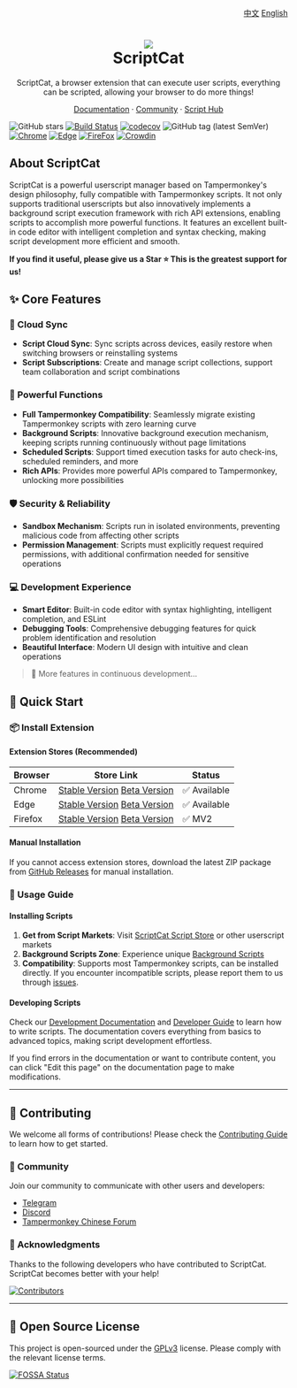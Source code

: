<p align="right">
<a href="./README.md">中文</a>  <a href="./README_EN.md">English</a>
</p>

<h1 align="center">
<img src="./src/assets/logo.png"/><br/>
ScriptCat
</h1>

<p align="center">ScriptCat, a browser extension that can execute user scripts, everything can be scripted, allowing your browser to do more things!</p>

<p align="center">
<a href="https://docs.scriptcat.org/">Documentation</a> ·
<a href="https://bbs.tampermonkey.net.cn/">Community</a> ·
<a href="https://scriptcat.org/search">Script Hub</a>
</p>

![GitHub stars](https://img.shields.io/github/stars/scriptscat/scriptcat.svg)
[![Build Status](https://github.com/scriptscat/scriptcat/actions/workflows/build.yaml/badge.svg?branch=main)](https://github.com/scriptscat/scriptcat)
[![codecov](https://codecov.io/gh/scriptscat/scriptcat/branch/main/graph/badge.svg?token=G1A6ZGDQTY)](https://codecov.io/gh/scriptscat/scriptcat)
![GitHub tag (latest SemVer)](https://img.shields.io/github/tag/scriptscat/scriptcat.svg?label=version)
[![Chrome](https://img.shields.io/badge/chrome-success-brightgreen?logo=google%20chrome)](https://chrome.google.com/webstore/detail/scriptcat/ndcooeababalnlpkfedmmbbbgkljhpjf)
[![Edge](https://img.shields.io/badge/edge-success-brightgreen?logo=microsoft%20edge)](https://microsoftedge.microsoft.com/addons/detail/scriptcat/liilgpjgabokdklappibcjfablkpcekh)
[![FireFox](https://img.shields.io/badge/firefox-success-brightgreen?logo=firefox)](https://addons.mozilla.org/zh-CN/firefox/addon/scriptcat/)
[![Crowdin](https://badges.crowdin.net/scriptcat/localized.svg)](https://crowdin.com/project/scriptcat)

## About ScriptCat

ScriptCat is a powerful userscript manager based on Tampermonkey's design philosophy, fully compatible with Tampermonkey
scripts. It not only supports traditional userscripts but also innovatively implements a background script execution
framework with rich API extensions, enabling scripts to accomplish more powerful functions. It features an excellent
built-in code editor with intelligent completion and syntax checking, making script development more efficient and
smooth.

**If you find it useful, please give us a Star ⭐ This is the greatest support for us!**

## ✨ Core Features

### 🔄 Cloud Sync

- **Script Cloud Sync**: Sync scripts across devices, easily restore when switching browsers or reinstalling systems
- **Script Subscriptions**: Create and manage script collections, support team collaboration and script combinations

### 🔧 Powerful Functions

- **Full Tampermonkey Compatibility**: Seamlessly migrate existing Tampermonkey scripts with zero learning curve
- **Background Scripts**: Innovative background execution mechanism, keeping scripts running continuously without page
  limitations
- **Scheduled Scripts**: Support timed execution tasks for auto check-ins, scheduled reminders, and more
- **Rich APIs**: Provides more powerful APIs compared to Tampermonkey, unlocking more possibilities

### 🛡️ Security & Reliability

- **Sandbox Mechanism**: Scripts run in isolated environments, preventing malicious code from affecting other scripts
- **Permission Management**: Scripts must explicitly request required permissions, with additional confirmation needed
  for sensitive operations

### 💻 Development Experience

- **Smart Editor**: Built-in code editor with syntax highlighting, intelligent completion, and ESLint
- **Debugging Tools**: Comprehensive debugging features for quick problem identification and resolution
- **Beautiful Interface**: Modern UI design with intuitive and clean operations

> 🚀 More features in continuous development...

## 🚀 Quick Start

### 📦 Install Extension

#### Extension Stores (Recommended)

| Browser | Store Link                                                                                                                                                                                                                                            | Status       |
| ------- | ----------------------------------------------------------------------------------------------------------------------------------------------------------------------------------------------------------------------------------------------------- | ------------ |
| Chrome  | [Stable Version](https://chrome.google.com/webstore/detail/scriptcat/ndcooeababalnlpkfedmmbbbgkljhpjf) [Beta Version](https://chromewebstore.google.com/detail/%E8%84%9A%E6%9C%AC%E7%8C%AB-beta/jaehimmlecjmebpekkipmpmbpfhdacom?authuser=0&hl=zh-CN) | ✅ Available |
| Edge    | [Stable Version](https://microsoftedge.microsoft.com/addons/detail/scriptcat/liilgpjgabokdklappibcjfablkpcekh) [Beta Version](https://microsoftedge.microsoft.com/addons/detail/scriptcat-beta/nimmbghgpcjmeniofmpdfkofcedcjpfi)                      | ✅ Available |
| Firefox | [Stable Version](https://addons.mozilla.org/zh-CN/firefox/addon/scriptcat/) [Beta Version](https://addons.mozilla.org/zh-CN/firefox/addon/scriptcat-pre/)                                                                                             | ✅ MV2       |

#### Manual Installation

If you cannot access extension stores, download the latest ZIP package from
[GitHub Releases](https://github.com/scriptscat/scriptcat/releases) for manual installation.

### 📝 Usage Guide

#### Installing Scripts

1. **Get from Script Markets**: Visit [ScriptCat Script Store](https://scriptcat.org/search) or other userscript markets
2. **Background Scripts Zone**: Experience unique [Background Scripts](https://scriptcat.org/zh-CN/search?script_type=3)
3. **Compatibility**: Supports most Tampermonkey scripts, can be installed directly. If you encounter incompatible
   scripts, please report them to us through [issues](https://github.com/scriptscat/scriptcat/issues).

#### Developing Scripts

Check our [Development Documentation](https://docs.scriptcat.org/docs/dev/) and
[Developer Guide](https://learn.scriptcat.org/) to learn how to write scripts. The documentation covers everything from
basics to advanced topics, making script development effortless.

If you find errors in the documentation or want to contribute content, you can click "Edit this page" on the
documentation page to make modifications.

---

## 🤝 Contributing

We welcome all forms of contributions! Please check the [Contributing Guide](./docs/CONTRIBUTING_EN.md) to learn how to
get started.

### 💬 Community

Join our community to communicate with other users and developers:

- [Telegram](https://t.me/scriptscat)
- [Discord](https://discord.gg/JF76nHCCM7)
- [Tampermonkey Chinese Forum](https://bbs.tampermonkey.net.cn/)

### 🙏 Acknowledgments

Thanks to the following developers who have contributed to ScriptCat. ScriptCat becomes better with your help!

[![Contributors](https://contrib.rocks/image?repo=scriptscat/scriptcat&max=1000)](https://github.com/scriptscat/scriptcat/graphs/contributors)

---

## 📄 Open Source License

This project is open-sourced under the [GPLv3](./LICENSE) license. Please comply with the relevant license terms.

[![FOSSA Status](https://app.fossa.com/api/projects/git%2Bgithub.com%2Fscriptscat%2Fscriptcat.svg?type=large)](https://app.fossa.com/projects/git%2Bgithub.com%2Fscriptscat%2Fscriptcat?ref=badge_large)
